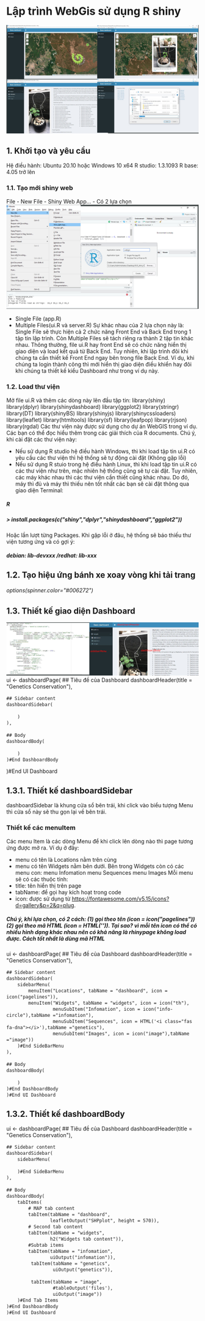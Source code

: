 # Lập trình WebGis sử dụng R shiny
![kết quả của Project](README_img/result_all.png)
## 1. Khởi tạo và yêu cầu
Hệ điều hành: Ubuntu 20.10 hoặc Windows 10 x64
R studio: 1.3.1093
R base: 4.05 trở lên
### 1.1. Tạo mới shiny web
File - New File - Shiny Web App... - Có 2 lựa chọn
![Tạo mới Project](README_img/taomoi.png)
  + Single File (app.R)
  + Multiple Files(ui.R và server.R) 
Sự khác nhau của 2 lựa chọn này là: Single File sẽ thực hiện cả 2 chức năng Front End và Back End trong 1 tập tin lập trình. Còn Multiple Files sẽ tách riêng ra thành 2 tập tin khác nhau. Thông thường, file ui.R hay front End sẽ có chức năng hiển thị giao diện và load kết quả từ Back End. Tuy nhiên, khi lập trình đôi khi chúng ta cần thiết kế Front End ngay bên trong file Back End. Ví dụ, khi chúng ta login thành công thì mới hiển thị giao diện điều khiển hay đôi khi chúng ta thiết kế kiểu Dashboard như trong ví dụ này.
### 1.2. Load thư viện
Mở file ui.R và thêm các dòng này lên đầu tập tin:
library(shiny)
library(dplyr)
library(shinydashboard)
library(ggplot2)
library(stringr)
library(DT)
library(shinyBS)
library(shinyjs)
library(shinycssloaders)
library(leaflet)
library(htmltools)
library(sf)
library(leafpop)
library(rjson)
library(rgdal)
Các thư viện này được sử dụng cho dự án WebGIS trong ví dụ. Các bạn có thể đọc hiểu thêm trong các giải thích của R documents. Chú ý, khi cài đặt các thư viện này:
+ Nếu sử dụng R studio hệ điều hành Windows, thì khi load tập tin ui.R có yêu cầu các thư viện thì hệ thống sẽ tự động cài đặt (Không gặp lỗi)
+ Nếu sử dụng R stuio trong hệ điều hành Linux, thì khi load tập tin ui.R có các thư viện như trên, mặc nhiên hệ thống cũng sẽ tự cài đặt. Tuy nhiên, các máy khác nhau thì các thư viện cần thiết cũng khác nhau. Do đó, máy thì đủ và máy thì thiếu nên tốt nhất các bạn sẽ cài đặt thông qua giao diện Terminal:
##### R
##### > install.packages(c("shiny","dplyr","shinydashboard","ggplot2"))
Hoặc lần lượt từng Packages. Khi gặp lỗi ở đâu, hệ thống sẽ báo thiếu thư viện tương ứng và có gợi ý:
##### debian: lib-devxxx /redhat: lib-xxx
## 1.2. Tạo hiệu ứng bánh xe xoay vòng khi tải trang
###### options(spinner.color="#006272")
## 1.3. Thiết kế giao diện Dashboard
![Giao diện UIPage](README_img/uipage.png)
ui <- dashboardPage(
    ## Tiêu đề của Dashboard
    dashboardHeader(title = "Genetics Conservation"), 
    
    ## Sidebar content
    dashboardSidebar(
        
        )
    ),
    
    ## Body
    dashboardBody(

        )
    )#End DashboardBody
)#End UI Dashboard
## 1.3.1. Thiết kế dashboardSidebar
dashboardSidebar là khung cửa sổ bên trái, khi click vào biểu tượng Menu thì cửa sổ này sẽ thu gọn lại về bên trái.
### Thiết kế các menuItem
Các menu Item là các dòng Menu để khi click lên dòng nào thì page tương ứng được mở ra. Ví dụ ở đây:
+ menu có tên là Locations nằm trên cùng
+ menu có tên Widgets nằm bên dưới. Bên trong Widgets còn có các menu con:
    menu Infomation
    menu Sequences
    menu Images
Mỗi menu sẽ có các thuộc tính:
+ title: tên hiển thị trên page
+ tabName: để gọi hay kích hoạt trong code
+ icon: được sử dụng từ https://fontawesome.com/v5.15/icons?d=gallery&p=2&q=plug. 
##### Chú ý, khi lựa chọn, có 2 cách: (1) gọi theo tên (icon = icon("pagelines")) (2) gọi theo mã HTML (icon = HTML('<i class="fas fa-dna"></i>')). Tại sao? vì mỗi tên icon có thể có nhiều hình dạng khác nhau nên có khả năng là rhinypage không load được. Cách tốt nhất là dùng mã HTML
ui <- dashboardPage(
    ## Tiêu đề của Dashboard
    dashboardHeader(title = "Genetics Conservation"), 
    
    ## Sidebar content
    dashboardSidebar(
        sidebarMenu(
            menuItem("Locations", tabName = "dashboard", icon = icon("pagelines")),
            menuItem("Widgets", tabName = "widgets", icon = icon("th"),
                     menuSubItem("Infomation", icon = icon("info-circle"),tabName ="infomation"),
                     menuSubItem("Sequences", icon = HTML('<i class="fas fa-dna"></i>'),tabName ="genetics"),
                     menuSubItem("Images", icon = icon("image"),tabName ="image"))
        )#End SideBarMenu
    ),
    
    ## Body
    dashboardBody(

        )
    )#End DashboardBody
    )#End UI Dashboard
## 1.3.2. Thiết kế dashboardBody

ui <- dashboardPage(
    ## Tiêu đề của Dashboard
    dashboardHeader(title = "Genetics Conservation"), 
    
    ## Sidebar content
    dashboardSidebar(
        sidebarMenu(

        )#End SideBarMenu
    ),
    
    ## Body
    dashboardBody(
        tabItems(
            # MAP tab content
            tabItem(tabName = "dashboard",
                    leafletOutput("SHPplot", height = 570)),
            # Second tab content
            tabItem(tabName = "widgets",
                    h2("Widgets tab content")),
            #Subtab items
            tabItem(tabName = "infomation", 
                    uiOutput("infomation")),
             tabItem(tabName = "genetics", 
                     uiOutput("genetics")),
            
             tabItem(tabName = "image",
                     #tableOutput('files'),
                     uiOutput("image"))
        )#End Tab Items
    )#End DashboardBody
    )#End UI Dashboard
